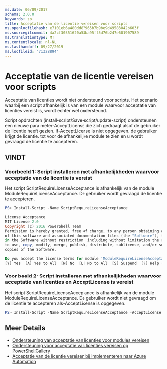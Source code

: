 ```yaml
---
ms.date: 06/09/2017
schema: 2.0.0
keywords: zo
title: Acceptatie van de licentie vereisen voor scripts
ms.openlocfilehash: e7101eb6a480dd87965b7b9be9d49583042b603f
ms.sourcegitcommit: 4a2cf30351620a58ba95ff5d76b247e601907589
ms.translationtype: MT
ms.contentlocale: nl-NL
ms.lasthandoff: 09/27/2019
ms.locfileid: "71328894"
---
```

# <a name="requiring-license-acceptance-for-scripts"></a>Acceptatie van de licentie vereisen voor scripts

Acceptatie van licenties wordt niet ondersteund voor scripts. Het scenario waarbij een script afhankelijk is van een module waarvoor acceptatie van licenties vereist is, wordt echter wel ondersteund.

Script opdrachten (install-script/Save-script/update-script) ondersteunen een nieuwe para meter-AcceptLicense die zich gedraagt alsof de gebruiker de licentie heeft gezien. If-AcceptLicense is niet opgegeven. de gebruiker krijgt de licentie. txt voor de afhankelijke module te zien en u wordt gevraagd de licentie te accepteren.

## <a name="examples"></a>VINDT

### <a name="example-1-install-script-with-dependencies-requiring-license-acceptance"></a>Voorbeeld 1: Script installeren met afhankelijkheden waarvoor acceptatie van de licentie is vereist

Het script ScriptRequireLicenseAcceptance is afhankelijk van de module ModuleRequireLicenseAcceptance. De gebruiker wordt gevraagd de licentie te accepteren.

```PowerShell
PS> Install-Script -Name ScriptRequireLicenseAcceptance

License Acceptance
MIT License 2.0
Copyright (c) 2016 PowerShell Team
Permission is hereby granted, free of charge, to any person obtaining a copy
of this software and associated documentation files (the "Software"), to deal
in the Software without restriction, including without limitation the rights
to use, copy, modify, merge, publish, distribute, sublicense, and/or sell
copies of the Software.

Do you accept the license terms for module 'ModuleRequireLicenseAcceptance'.
[Y] Yes  [A] Yes to All  [N] No  [L] No to All  [S] Suspend  [?] Help (default is "N"):
```

### <a name="example-2-install-script-with-dependencies-requiring-license-acceptance-and--acceptlicense"></a>Voor beeld 2: Script installeren met afhankelijkheden waarvoor acceptatie van licenties en AcceptLicense is vereist

Het script ScriptRequireLicenseAcceptance is afhankelijk van de module ModuleRequireLicenseAcceptance. De gebruiker wordt niet gevraagd om de licentie te accepteren als-AcceptLicense is opgegeven.

```PowerShell
PS> Install-Script -Name ScriptRequireLicenseAcceptance -AcceptLicense
```

## <a name="more-details"></a>Meer Details

- [Ondersteuning van acceptatie van licenties voor modules vereisen](module-license-acceptance.md)
- [Ondersteuning voor acceptatie van licenties vereisen op PowerShellGallery](../how-to/working-with-packages/packages-that-require-license-acceptance.md)
- [Acceptatie van de licentie vereisen bij implementeren naar Azure Automation](../how-to/working-with-packages/deploy-to-azure-automation.md)
